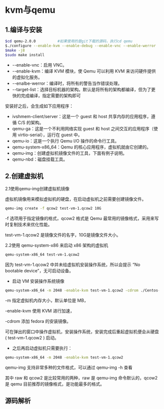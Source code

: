 # kvm与qemu

## 1.编译与安装

```sh
$cd qemu-2.0.0 			#如果使用的是git下载的源码，执行cd qemu
$./configure --enable-kvm --enable-debug --enable-vnc --enable-werror  --target-list="x86_64-softmmu"
$make -j8
$sudo make install
```

- --enable-vnc：启用 VNC。 
- --enable-kvm：编译 KVM 模块，使 Qemu 可以利用 KVM 来访问硬件提供的虚拟化服务。 
- --enalbe-werror：编译时，将所有的警告当作错误处理。 
- --target-list：选择目标机器的架构。默认是将所有的架构都编译，但为了更快的完成编译，指定需要的架构即可



安装好之后，会生成如下应用程序：

- ivshmem-client/server：这是一个 guest 和 host 共享内存的应用程序，遵循 C/S 的架构。
- qemu-ga：这是一个不利用网络实现 guest 和 host 之间交互的应用程序（使用 virtio-serial），运行在 guest 中。
- qemu-io：这是一个执行 Qemu I/O 操作的命令行工具。
- qemu-system-x86_64：Qemu 的核心应用程序，虚拟机就由它创建的。
- qemu-img：创建虚拟机镜像文件的工具，下面有例子说明。
- qemu-nbd：磁盘挂载工具。





## 2.创建虚拟机

2.1使用qemu-img创建虚拟机镜像

​	虚拟机镜像用来模拟虚拟机的硬盘，在启动虚拟机之前需要创建镜像文件。

```sh
qemu-img create -f qcow2 test-vm-1.qcow2 10G
```

-f 选项用于指定镜像的格式，qcow2 格式是 Qemu 最常用的镜像格式，采用来写时复制技术来优化性能。

test-vm-1.qcow2 是镜像文件的名字，10G是镜像文件大小。



2.2使用 qemu-system-x86 来启动 x86 架构的虚拟机

```sh
qemu-system-x86_64 test-vm-1.qcow2
```

因为 test-vm-1.qcow2 中并未给虚拟机安装操作系统，所以会提示 “No bootable device”，无可启动设备。



- 启动 VM 安装操作系统镜像

```sh
qemu-system-x86_64 -m 2048 -enable-kvm test-vm-1.qcow2 -cdrom ./Centos-Desktop-x86_64-20-1.iso
```

-m 指定虚拟机内存大小，默认单位是 MB， 

-enable-kvm 使用 KVM 进行加速，

-cdrom 添加 fedora 的安装镜像。

可在弹出的窗口中操作虚拟机，安装操作系统，安装完成后重起虚拟机便会从硬盘 ( test-vm-1.qcow2 ) 启动。

- 之后再启动虚拟机只需要执行：

```sh
qemu-system-x86_64 -m 2048 -enable-kvm test-vm-1.qcow2
```

qemu-img 支持非常多种的文件格式，可以通过 qemu-img -h 查看 

其中 raw 和 qcow2 是比较常用的两种，raw 是 qemu-img 命令默认的，qcow2 是 qemu 目前推荐的镜像格式，是功能最多的格式。

























## 源码解析













